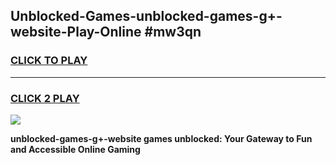 
## Unblocked-Games-unblocked-games-g+-website-Play-Online #mw3qn
<h3>
<a href="https://news.freeplayer.one?title=unblocked-games-g+-website&ref=3">CLICK TO PLAY</a></h3>
<hr>

<h3>
<a href="https://news.freeplayer.one?title=unblocked-games-g+-website&ref=3">CLICK 2 PLAY</a>
  
</h3>

<a href="https://news.freeplayer.one?title=unblocked-games-g+-website&ref=3"><img src="https://clearcache.store/games.png"></a>


**unblocked-games-g+-website games unblocked: Your Gateway to Fun and Accessible Online Gaming**
